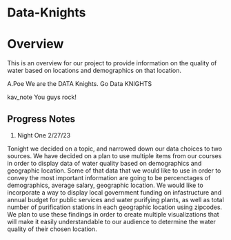# Data-Knights

# Overview
This is an overview for our project to provide information on the quality of water based on locations and demographics on that location.



A.Poe 
We are the DATA Knights. Go Data KNIGHTS

kav_note
You guys rock!

## Progress Notes

1. Night One 2/27/23

  Tonight we decided on a topic, and narrowed down our data choices to two sources. We have decided on a plan to use multiple items from our courses in order to display data of water quality based on demographics and geographic location. Some of that data that we would like to use in order to convey the most important information are going to be percenctages of demographics, average salary, geographic location. We would like to incorporate a way to display local government funding on infastructure and annual budget for public services and water purifying plants, as well as total number of purification stations in each geographic location using zipcodes. We plan to use these findings in order to create multiple visualizations that will make it easily understandable to our audience to determine the water quality of their chosen location. 
